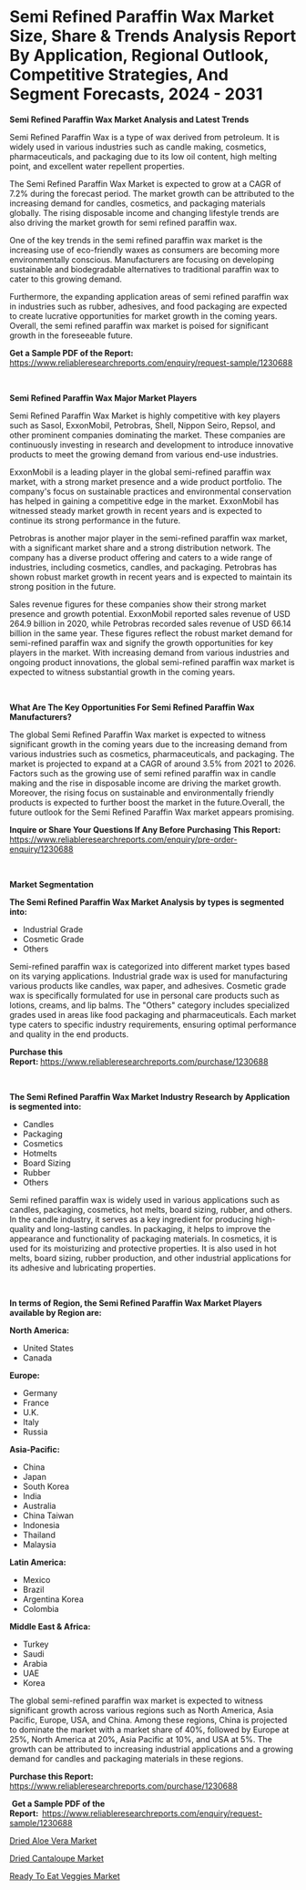 <p><h1>Semi Refined Paraffin Wax Market Size, Share & Trends Analysis Report By Application, Regional Outlook, Competitive Strategies, And Segment Forecasts, 2024 - 2031</h1></p><p><strong>Semi Refined Paraffin Wax Market Analysis and Latest Trends</strong></p>
<p><p>Semi Refined Paraffin Wax is a type of wax derived from petroleum. It is widely used in various industries such as candle making, cosmetics, pharmaceuticals, and packaging due to its low oil content, high melting point, and excellent water repellent properties.</p><p>The Semi Refined Paraffin Wax Market is expected to grow at a CAGR of 7.2% during the forecast period. The market growth can be attributed to the increasing demand for candles, cosmetics, and packaging materials globally. The rising disposable income and changing lifestyle trends are also driving the market growth for semi refined paraffin wax.</p><p>One of the key trends in the semi refined paraffin wax market is the increasing use of eco-friendly waxes as consumers are becoming more environmentally conscious. Manufacturers are focusing on developing sustainable and biodegradable alternatives to traditional paraffin wax to cater to this growing demand.</p><p>Furthermore, the expanding application areas of semi refined paraffin wax in industries such as rubber, adhesives, and food packaging are expected to create lucrative opportunities for market growth in the coming years. Overall, the semi refined paraffin wax market is poised for significant growth in the foreseeable future.</p></p>
<p><strong>Get a Sample PDF of the Report:&nbsp;</strong> <a href="https://www.reliableresearchreports.com/enquiry/request-sample/1230688">https://www.reliableresearchreports.com/enquiry/request-sample/1230688</a></p>
<p>&nbsp;</p>
<p><strong>Semi Refined Paraffin Wax Major Market Players</strong></p>
<p><p>Semi Refined Paraffin Wax Market is highly competitive with key players such as Sasol, ExxonMobil, Petrobras, Shell, Nippon Seiro, Repsol, and other prominent companies dominating the market. These companies are continuously investing in research and development to introduce innovative products to meet the growing demand from various end-use industries.</p><p>ExxonMobil is a leading player in the global semi-refined paraffin wax market, with a strong market presence and a wide product portfolio. The company's focus on sustainable practices and environmental conservation has helped in gaining a competitive edge in the market. ExxonMobil has witnessed steady market growth in recent years and is expected to continue its strong performance in the future.</p><p>Petrobras is another major player in the semi-refined paraffin wax market, with a significant market share and a strong distribution network. The company has a diverse product offering and caters to a wide range of industries, including cosmetics, candles, and packaging. Petrobras has shown robust market growth in recent years and is expected to maintain its strong position in the future.</p><p>Sales revenue figures for these companies show their strong market presence and growth potential. ExxonMobil reported sales revenue of USD 264.9 billion in 2020, while Petrobras recorded sales revenue of USD 66.14 billion in the same year. These figures reflect the robust market demand for semi-refined paraffin wax and signify the growth opportunities for key players in the market. With increasing demand from various industries and ongoing product innovations, the global semi-refined paraffin wax market is expected to witness substantial growth in the coming years.</p></p>
<p>&nbsp;</p>
<p><strong>What Are The Key Opportunities For Semi Refined Paraffin Wax Manufacturers?</strong></p>
<p><p>The global Semi Refined Paraffin Wax market is expected to witness significant growth in the coming years due to the increasing demand from various industries such as cosmetics, pharmaceuticals, and packaging. The market is projected to expand at a CAGR of around 3.5% from 2021 to 2026. Factors such as the growing use of semi refined paraffin wax in candle making and the rise in disposable income are driving the market growth. Moreover, the rising focus on sustainable and environmentally friendly products is expected to further boost the market in the future.Overall, the future outlook for the Semi Refined Paraffin Wax market appears promising.</p></p>
<p><strong>Inquire or Share Your Questions If Any Before Purchasing This Report:</strong> <a href="https://www.reliableresearchreports.com/enquiry/pre-order-enquiry/1230688">https://www.reliableresearchreports.com/enquiry/pre-order-enquiry/1230688</a></p>
<p>&nbsp;</p>
<p><strong>Market Segmentation</strong></p>
<p><strong>The Semi Refined Paraffin Wax Market Analysis by types is segmented into:</strong></p>
<p><ul><li>Industrial Grade</li><li>Cosmetic Grade</li><li>Others</li></ul></p>
<p><p>Semi-refined paraffin wax is categorized into different market types based on its varying applications. Industrial grade wax is used for manufacturing various products like candles, wax paper, and adhesives. Cosmetic grade wax is specifically formulated for use in personal care products such as lotions, creams, and lip balms. The "Others" category includes specialized grades used in areas like food packaging and pharmaceuticals. Each market type caters to specific industry requirements, ensuring optimal performance and quality in the end products.</p></p>
<p><strong>Purchase this Report:&nbsp;</strong><a href="https://www.reliableresearchreports.com/purchase/1230688">https://www.reliableresearchreports.com/purchase/1230688</a></p>
<p>&nbsp;</p>
<p><strong>The Semi Refined Paraffin Wax Market Industry Research by Application is segmented into:</strong></p>
<p><ul><li>Candles</li><li>Packaging</li><li>Cosmetics</li><li>Hotmelts</li><li>Board Sizing</li><li>Rubber</li><li>Others</li></ul></p>
<p><p>Semi refined paraffin wax is widely used in various applications such as candles, packaging, cosmetics, hot melts, board sizing, rubber, and others. In the candle industry, it serves as a key ingredient for producing high-quality and long-lasting candles. In packaging, it helps to improve the appearance and functionality of packaging materials. In cosmetics, it is used for its moisturizing and protective properties. It is also used in hot melts, board sizing, rubber production, and other industrial applications for its adhesive and lubricating properties.</p></p>
<p>&nbsp;</p>
<p><strong>In terms of Region, the Semi Refined Paraffin Wax Market Players available by Region are:</strong></p>
<p>
    <p> <strong> North America: </strong>
        <ul>
            <li>United States</li>
            <li>Canada</li>
        </ul>
        </p> 
    <p> <strong> Europe: </strong>
        <ul>
            <li>Germany</li>
            <li>France</li>
            <li>U.K.</li>
            <li>Italy</li>
            <li>Russia</li>
        </ul>
        </p> 
    <p> <strong> Asia-Pacific: </strong>
        <ul>
            <li>China</li>
            <li>Japan</li>
            <li>South Korea</li>
            <li>India</li>
            <li>Australia</li>
            <li>China Taiwan</li>
            <li>Indonesia</li>
            <li>Thailand</li>
            <li>Malaysia</li>
        </ul>
        </p> 
    <p> <strong> Latin America: </strong>
        <ul>
            <li>Mexico</li>
            <li>Brazil</li>
            <li>Argentina Korea</li>
            <li>Colombia</li>
        </ul>
        </p> 
    <p> <strong> Middle East & Africa: </strong>
        <ul>
            <li>Turkey</li>
            <li>Saudi</li>
            <li>Arabia</li>
            <li>UAE</li>
            <li>Korea</li>
        </ul>
    </p>
    </p>
<p><p>The global semi-refined paraffin wax market is expected to witness significant growth across various regions such as North America, Asia Pacific, Europe, USA, and China. Among these regions, China is projected to dominate the market with a market share of 40%, followed by Europe at 25%, North America at 20%, Asia Pacific at 10%, and USA at 5%. The growth can be attributed to increasing industrial applications and a growing demand for candles and packaging materials in these regions.</p></p>
<p><strong>Purchase this Report: </strong><a href="https://www.reliableresearchreports.com/purchase/1230688">https://www.reliableresearchreports.com/purchase/1230688</a></p>
<p>&nbsp;<strong>Get a Sample PDF of the Report:&nbsp;&nbsp;</strong><a href="https://www.reliableresearchreports.com/enquiry/request-sample/1230688">https://www.reliableresearchreports.com/enquiry/request-sample/1230688</a></p>
<p><strong></strong></p>
<p><p><a href="https://view.publitas.com/reportprime-1/dried-aloe-vera-market-provides-a-comprehensive-analysis-including-a-macro-overview-of-the-market-as-well-as-micro-details-such-as-market-size-and-competitive-landscape/">Dried Aloe Vera Market</a></p><p><a href="https://view.publitas.com/reportprime-1/dried-cantaloupe-market-size-evaluating-its-market-trends-growth-and-projections-2024-2031/">Dried Cantaloupe Market</a></p><p><a href="https://view.publitas.com/reportprime-1/ready-to-eat-veggies-market-size-and-growth-market-segmentation-regional-and-country-breakdowns-and-market-trends-for-period-from-2024-2031/">Ready To Eat Veggies Market</a></p></p>